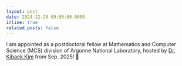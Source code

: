 ```yaml
---
layout: post
date: 2024-12-20 09:00:00-0000
inline: true
related_posts: false
---
```


I am appointed as a postdoctoral fellow at Mathematics and Computer Science (MCS) division of Argonne National Laboratory, hosted by [Dr. Kibaek Kim](https://kibaekkim.github.io) from Sep. 2025! :partying_face:
